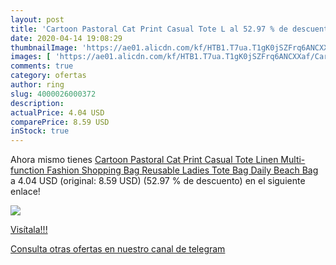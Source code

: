 ```yaml
---
layout: post
title: 'Cartoon Pastoral Cat Print Casual Tote L al 52.97 % de descuento'
date: 2020-04-14 19:08:29
thumbnailImage: 'https://ae01.alicdn.com/kf/HTB1.T7ua.T1gK0jSZFrq6ANCXXaf/Cartoon-Pastoral-Cat-Print-Casual-Tote-Linen-Multi-function-Fashion-Shopping-Bag-Reusable-Ladies-Tote-Bag.jpg_350x350._SL200_.jpg'
images: [ 'https://ae01.alicdn.com/kf/HTB1.T7ua.T1gK0jSZFrq6ANCXXaf/Cartoon-Pastoral-Cat-Print-Casual-Tote-Linen-Multi-function-Fashion-Shopping-Bag-Reusable-Ladies-Tote-Bag.jpg_350x350._SL200_.jpg' ]
comments: true
category: ofertas
author: ring
slug: 4000026000372
description:
actualPrice: 4.04 USD
comparePrice: 8.59 USD
inStock: true
---
```


Ahora mismo tienes [Cartoon Pastoral Cat Print Casual Tote Linen Multi-function Fashion Shopping Bag Reusable Ladies Tote Bag Daily Beach Bag](https://www.amazon.com/dp/4000026000372/?tag=redken08-20) a 4.04 USD (original: 8.59 USD) (52.97 %  de descuento) en el siguiente enlace!

[![](https://ae01.alicdn.com/kf/HTB1.T7ua.T1gK0jSZFrq6ANCXXaf/Cartoon-Pastoral-Cat-Print-Casual-Tote-Linen-Multi-function-Fashion-Shopping-Bag-Reusable-Ladies-Tote-Bag.jpg_350x350._SL200_.jpg)](https://www.amazon.com/dp/4000026000372/?tag=redken08-20)

[Visítala!!!](https://www.amazon.com/dp/4000026000372/?tag=redken08-20)

[Consulta otras ofertas en nuestro canal de telegram](https://t.me/s/ofertas25)
